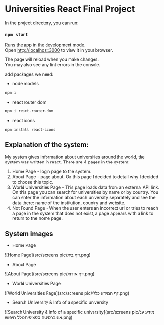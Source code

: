 # Universities React Final Project

In the project directory, you can run:

### `npm start`

Runs the app in the development mode.\
Open [http://localhost:3000](http://localhost:3000) to view it in your browser.

The page will reload when you make changes.\
You may also see any lint errors in the console.

add packages we need:

- node models

```sh
npm i
```

- react router dom

```sh
npm i react-router-dom

```

- react icons

```sh
npm install react-icons

```

## Explanation of the system:

My system gives information about universities around the world, the system was written in react. There are 4 pages in the system:

1. Home Page - login page to the system.
2. About Page - page about. On this page I decided to detail why I decided to choose this topic.
3. World Universities Page - This page loads data from an external API link. On this page you can search for universities by name or by country. You can enter the information about each university separately and see the data there: name of the institution, country and website.
4. Not Found Page - When the user enters an incorrect url or tries to reach a page in the system that does not exist, a page appears with a link to return to the home page.

## System images

- Home Page

![Home Page](src/screens pic/דף בית.png)

- About Page

![About Page](src/screens pic/דף אודות.png)

- World Universities Page

![World Universities Page](src/screens pic/דף המידע כללי.png)

- Search University & Info of a specific university

![Search University & Info of a specific university](src/screens pic/מידע על אוניברסיטה ספציפיתכולל חיפוש.png)
